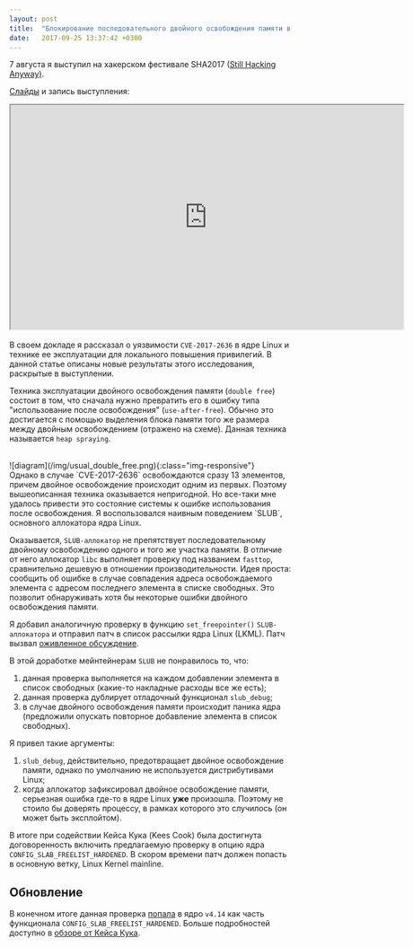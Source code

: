 ```yaml
---
layout: post
title:  "Блокирование последовательного двойного освобождения памяти в ядре Linux"
date:   2017-09-25 13:37:42 +0300
---
```


7 августа я выступил на хакерском фестивале SHA2017 ([Still Hacking Anyway)][1].

[Слайды][2] и запись выступления:
<iframe width="700" height="400" src="https://www.youtube.com/embed/g7Qm0NpPAz4"></iframe>

<br>

В своем докладе я рассказал о уязвимости `CVE-2017-2636` в ядре Linux и технике ее эксплуатации для локального повышения привилегий. В данной статье описаны новые результаты этого исследования, раскрытые в выступлении.

Техника эксплуатации двойного освобождения памяти (`double free`) состоит в том, что сначала нужно превратить его в ошибку типа "использование после освобождения" (`use-after-free`). Обычно это достигается с помощью выделения блока памяти того же размера между двойным освобождением (отражено на схеме). Данная техника называется `heap spraying`.

<br>
![diagram](/img/usual_double_free.png){:class="img-responsive"}

<br>
Однако в случае `CVE-2017-2636` освобождаются сразу 13 элементов, причем двойное освобождение происходит одним из первых. Поэтому вышеописанная техника оказывается непригодной. Но все-таки мне удалось привести это состояние системы к ошибке использования после освобождения. Я воспользовался наивным поведением `SLUB`, основного аллокатора ядра Linux.

Оказывается, `SLUB-аллокатор` не препятствует последовательному двойному освобождению одного и того же участка памяти. В отличие от него аллокатор `libc` выполняет проверку под названием `fasttop`, сравнительно дешевую в отношении производительности. Идея проста: сообщить об ошибке в случае совпадения адреса освобождаемого элемента с адресом последнего элемента в списке свободных. Это позволит обнаруживать хотя бы некоторые ошибки двойного освобождения памяти.

Я добавил аналогичную проверку в функцию `set_freepointer()` `SLUB-аллокатора` и отправил патч в список рассылки ядра Linux (LKML). Патч вызвал [оживленное обсуждение][3].

В этой доработке мейнтейнерам `SLUB` не понравилось то, что:
  1. данная проверка выполняется на каждом добавлении элемента в список свободных (какие-то накладные расходы все же есть);
  2. данная проверка дублирует отладочный функционал `slub_debug`;
  3. в случае двойного освобождения памяти происходит паника ядра (предложили опускать повторное добавление элемента в список свободных).

Я привел такие аргументы:
  1. `slub_debug`, действительно, предотвращает двойное освобождение памяти, однако по умолчанию не используется дистрибутивами Linux;
  2. когда аллокатор зафиксировал двойное освобождение памяти, серьезная ошибка где-то в ядре Linux <b>уже</b> произошла. Поэтому не стоило бы доверять процессу, в рамках которого это случилось (он может быть эксплойтом).

В итоге при содействии Кейса Кука (Kees Cook) была достигнута договоренность включить предлагаемую проверку в опцию ядра `CONFIG_SLAB_FREELIST_HARDENED`. В скором времени патч должен попасть в основную ветку, Linux Kernel mainline.

## Обновление

В конечном итоге данная проверка [попала][4] в ядро `v4.14` как часть функционала `CONFIG_SLAB_FREELIST_HARDENED`. Больше подробностей доступно в [обзоре от Кейса Кука][5].

[1]: https://program.sha2017.org/events/295.html
[2]: https://program.sha2017.org/system/event_attachments/attachments/000/000/111/original/a13xp0p0v_race_for_root_SHA2017.pdf
[3]: https://lkml.org/lkml/2017/7/17/646
[4]: https://git.kernel.org/pub/scm/linux/kernel/git/torvalds/linux.git/commit/?id=ce6fa91b93630396ca220c33dd38ffc62686d499
[5]: https://outflux.net/blog/archives/2017/11/14/security-things-in-linux-v4-14/


